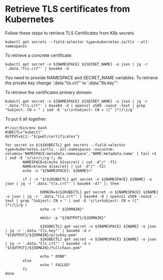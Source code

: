 # Retrieve TLS certificates from Kubernetes

Follow these steps to retrieve TLS Certificates from K8s secrets

```
kubectl get secrets --field-selector type=kubernetes.io/tls --all-namespaces
```

To retrieve a concrete certificate:

```
kubectl get secret -n ${NAMESPACE} ${SECRET_NAME} -o json | jq -r '.data."tls.crt"' | base64 -d
```

You need to provide NAMESPACE and SECRET_NAME variables. To retrieve the private key change '.data."tls.crt"' to '.data."tls.key"'.

To retrieve the certificates primary domain:

```
kubectl get secret -n ${NAMESPACE} ${SECRET_NAME} -o json | jq -r '.data."tls.crt"' | base64 -d | openssl x509 -noout -text | grep "Subject: CN = " | sed -E 's/\s+Subject: CN = ([^ ]*)/\1/g'
```

To put it all together:

```
#!/usr/bin/env bash
KUBECTL="kubectl"
OUTPUT=${1:-"$(pwd)/certificates"}

for secret in $(${KUBECTL} get secrets --field-selector type=kubernetes.io/tls --all-namespaces -o=custom-columns='NAMESPACE:metadata.namespace','NAME:metadata.name' | tail +2 | sed -E 's/\s+/\//g'); do
        NAMESPACE=$(echo ${secret} | cut -d"/" -f1)
        NAME=$(echo ${secret} | cut -d"/" -f2)
        echo -n "${NAMESPACE}: ${NAME}>"

        if [ -n "$(${KUBECTL} get secret -n ${NAMESPACE} ${NAME} -o json | jq -r '.data."tls.crt"' | base64 -d)" ]; then

                DOMAIN=$(${KUBECTL} get secret -n ${NAMESPACE} ${NAME} -o json | jq -r '.data."tls.crt"' | base64 -d | openssl x509 -noout -text | grep "Subject: CN = " | sed -E 's/\s+Subject: CN = ([^ ]*)/\1/g')
                echo -n " ${DOMAIN}"

                mkdir -p "${OUTPUT}/${DOMAIN}"

                ${KUBECTL} get secret -n ${NAMESPACE} ${NAME} -o json | jq -r '.data."tls.key"' | base64 -d > "${OUTPUT}/${DOMAIN}/privkey.pem"
                ${KUBECTL} get secret -n ${NAMESPACE} ${NAME} -o json | jq -r '.data."tls.crt"' | base64 -d > "${OUTPUT}/${DOMAIN}/fullchain.pem"

                echo " DONE"
        else
                echo " FAILED"
        fi
done
```

